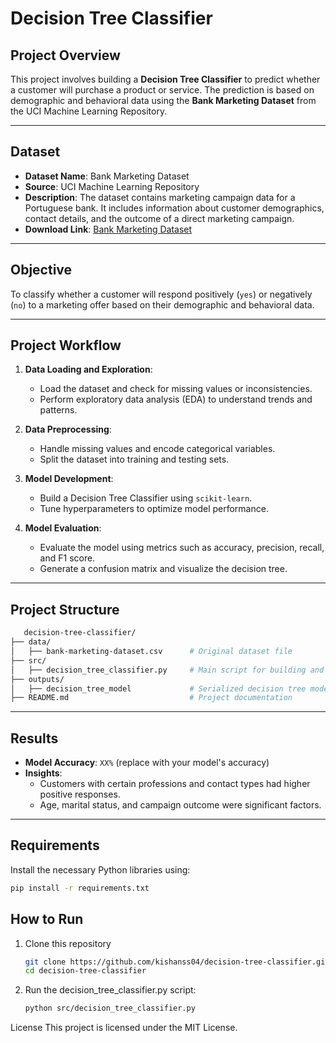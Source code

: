 # Decision Tree Classifier 

## Project Overview
This project involves building a **Decision Tree Classifier** to predict whether a customer will purchase a product or service. The prediction is based on demographic and behavioral data using the **Bank Marketing Dataset** from the UCI Machine Learning Repository.

---

## Dataset
- **Dataset Name**: Bank Marketing Dataset
- **Source**: UCI Machine Learning Repository
- **Description**: The dataset contains marketing campaign data for a Portuguese bank. It includes information about customer demographics, contact details, and the outcome of a direct marketing campaign.
- **Download Link**: [Bank Marketing Dataset](https://archive.ics.uci.edu/ml/datasets/bank+marketing)

---

## Objective
To classify whether a customer will respond positively (`yes`) or negatively (`no`) to a marketing offer based on their demographic and behavioral data.

---

## Project Workflow
1. **Data Loading and Exploration**:
   - Load the dataset and check for missing values or inconsistencies.
   - Perform exploratory data analysis (EDA) to understand trends and patterns.

2. **Data Preprocessing**:
   - Handle missing values and encode categorical variables.
   - Split the dataset into training and testing sets.

3. **Model Development**:
   - Build a Decision Tree Classifier using `scikit-learn`.
   - Tune hyperparameters to optimize model performance.

4. **Model Evaluation**:
   - Evaluate the model using metrics such as accuracy, precision, recall, and F1 score.
   - Generate a confusion matrix and visualize the decision tree.

---

## Project Structure
```bash
   decision-tree-classifier/
├── data/
│   ├── bank-marketing-dataset.csv      # Original dataset file
├── src/
│   ├── decision_tree_classifier.py     # Main script for building and evaluating the model
├── outputs/
│   ├── decision_tree_model             # Serialized decision tree model
├── README.md                           # Project documentation
```
---

## Results
- **Model Accuracy**: `XX%` (replace with your model's accuracy)
- **Insights**:
  - Customers with certain professions and contact types had higher positive responses.
  - Age, marital status, and campaign outcome were significant factors.

---

## Requirements
Install the necessary Python libraries using:
```bash
pip install -r requirements.txt
```
## How to Run
1. Clone this repository
   ```bash
   git clone https://github.com/kishanss04/decision-tree-classifier.git
   cd decision-tree-classifier
   ```
2. Run the decision_tree_classifier.py script:
   ```bash
   python src/decision_tree_classifier.py
   ```
License
This project is licensed under the MIT License.

